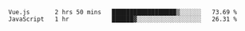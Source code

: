 <!--START_SECTION:waka-->
```text
Vue.js       2 hrs 50 mins   ██████████████████▒░░░░░░   73.69 % 
JavaScript   1 hr            ██████▓░░░░░░░░░░░░░░░░░░   26.31 % 
```
<!--END_SECTION:waka-->
